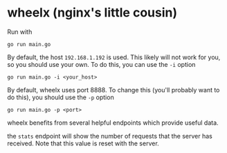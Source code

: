 # wheelx (nginx's little cousin)

Run with

`go run main.go`

By default, the host `192.168.1.192` is used. This likely will not work for you, so you should use your own. To do this, you can use the `-i` option

`go run main.go -i <your_host>`

By default, wheelx uses port 8888. To change this (you'll probably want to do this), you should use the `-p` option

`go run main.go -p <port>`

wheelx benefits from several helpful endpoints which provide useful data.

the `stats` endpoint will show the number of requests that the server has received. Note that this value is reset with the server.
